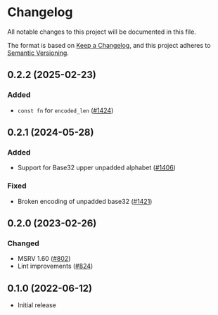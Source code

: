 # Changelog
All notable changes to this project will be documented in this file.

The format is based on [Keep a Changelog](https://keepachangelog.com/en/1.0.0/),
and this project adheres to [Semantic Versioning](https://semver.org/spec/v2.0.0.html).

## 0.2.2 (2025-02-23)
### Added
- `const fn` for `encoded_len` ([#1424])

[#1424]: https://github.com/RustCrypto/formats/pull/1424

## 0.2.1 (2024-05-28)
### Added
- Support for Base32 upper unpadded alphabet ([#1406])

### Fixed
- Broken encoding of unpadded base32 ([#1421])

[#1406]: https://github.com/RustCrypto/formats/pull/1406
[#1421]: https://github.com/RustCrypto/formats/pull/1421

## 0.2.0 (2023-02-26)
### Changed
- MSRV 1.60 ([#802])
- Lint improvements ([#824])

[#802]: https://github.com/RustCrypto/formats/pull/802
[#824]: https://github.com/RustCrypto/formats/pull/824

## 0.1.0 (2022-06-12)
- Initial release
